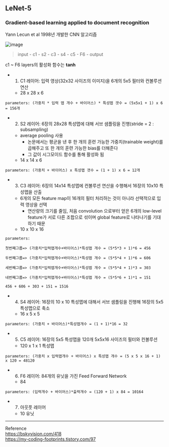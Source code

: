 ## LeNet-5
### Gradient-based learning applied to document recognition

Yann Lecun et al 1998년 개발한 CNN 알고리즘

![image](https://user-images.githubusercontent.com/72767245/109143674-a2d25500-77a3-11eb-83bf-07486df82cac.png)

> input - c1 - s2 - c3 - s4 - c5 - F6 - output

c1 ~ F6 layers의 활성화 함수는 **tanh** 

- 1) C1 레이어: 입력 영상(32x32 사이즈의 이미지)을 6개의 5x5 필터와 컨볼루션 연산
  - 28 x 28 x 6
```
parameters: (가중치 * 입력 맵 개수 + 바이어스) * 특성맵 갯수 = (5x5x1 + 1) x 6 = 156개
```

- 2) S2 레이어: 6장의 28x28 특성맵에 대해 서브 샘플링을 진행(stride = 2 : subsampling)
  - average pooling 사용
    - 논문에서는 평균을 낸 후 한 개의 훈련 가능한 가중치(trainable weight)를 곱해주고 또 한 개의 훈련 가능한 bias를 더해준다
    - 그 값이 시그모이드 함수를 통해 활성화 됨
  - 14 x 14 x 6
```
parameters: (가중치 + 바이어스) x 특성맵 갯수 = (1 + 1) x 6 = 12개
```

- 3) C3 레이어: 6장의 14x14 특성맵에 컨볼루션 연산을 수행해서 16장의 10x10 특성맵을 산출
  - 6개의 모든 feature map이 16개의 필터 처리하는 것이 아니라 선택적으로 입력 영상을 선택
    - 연산량의 크기를 줄임, 처음 convolution 으로부터 얻은 6개의 low-level feature가 서로 다른 조합으로 섞이며 global feature로 나타나기를 기대하기 때문
  - 10 x 10 x 16
```
parameters:

첫번째그룹=> (가중치*입력맵개수+바이어스)*특성맵 개수 = (5*5*3 + 1)*6 = 456

두번째그룹=> (가중치*입력맵개수+바이어스)*특성맵 개수 = (5*5*4 + 1)*6 = 606

세번째그룹=> (가중치*입력맵개수+바이어스)*특성맵 개수 = (5*5*4 + 1)*3 = 303

네번째그룹=> (가중치*입력맵개수+바이어스)*특성맵 개수 = (5*5*6 + 1)*1 = 151

456 + 606 + 303 + 151 = 1516

```
- 4) S4 레이어: 16장의 10 x 10 특성맵에 대해서 서브 샘플링을 진행해 16장의 5x5 특성맵으로 축소
  - 16 x 5 x 5
```
parameters: (가중치 + 바이어스)*특성맵개수 = (1 + 1)*16 = 32
```

- 5) C5 레이어: 16장의 5x5 특성맵을 120개 5x5x16 사이즈의 필터와 컨볼루션
  - 120 x 1 x 1 특성맵
```
parameters: (가중치 x 입력맵개수 + 바이어스) x 특성맵 개수 = (5 x 5 x 16 + 1) x 120 = 48120
```

- 6) F6 레이어: 84개의 유닛을 가진 Feed Forward Network
  - 84
```
parameters: (입력개수 + 바이어스)*출력개수 = (120 + 1) x 84 = 10164
```

- 7) 아웃풋 레이어
  - 10 유닛

---

Reference  
https://bskyvision.com/418  
https://my-coding-footprints.tistory.com/97

